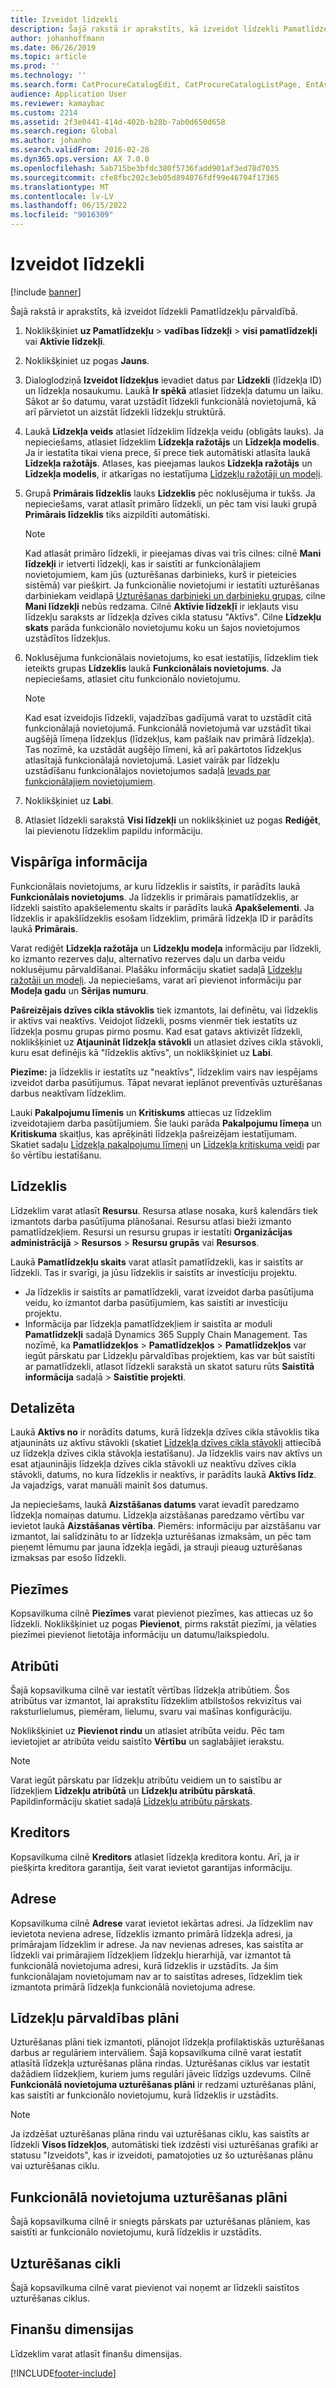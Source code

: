 ```yaml
---
title: Izveidot līdzekli
description: Šajā rakstā ir aprakstīts, kā izveidot līdzekli Pamatlīdzekļu pārvaldībā.
author: johanhoffmann
ms.date: 06/26/2019
ms.topic: article
ms.prod: ''
ms.technology: ''
ms.search.form: CatProcureCatalogEdit, CatProcureCatalogListPage, EntAssetObjectTableCopyStructure, EntAssetObjectTableCreate
audience: Application User
ms.reviewer: kamaybac
ms.custom: 2214
ms.assetid: 2f3e0441-414d-402b-b28b-7ab0d650d658
ms.search.region: Global
ms.author: johanho
ms.search.validFrom: 2016-02-28
ms.dyn365.ops.version: AX 7.0.0
ms.openlocfilehash: 5ab715be3bfdc380f5736fadd901af3ed78d7035
ms.sourcegitcommit: cfe8fbc202c3eb05d894076fdf99e46704f17365
ms.translationtype: MT
ms.contentlocale: lv-LV
ms.lasthandoff: 06/15/2022
ms.locfileid: "9016309"
---
```

# <a name="create-an-asset"></a>Izveidot līdzekli

[!include [banner](../../includes/banner.md)]

 

Šajā rakstā ir aprakstīts, kā izveidot līdzekli Pamatlīdzekļu pārvaldībā.

1. Noklikšķiniet **uz Pamatlīdzekļu** > **vadības līdzekļi** > **visi pamatlīdzekļi** vai **Aktīvie līdzekļi**.
2. Noklikšķiniet uz pogas **Jauns**.
3. Dialoglodziņā **Izveidot līdzekļus** ievadiet datus par **Līdzekli** (līdzekļa ID) un līdzekļa nosaukumu. Laukā **Ir spēkā** atlasiet līdzekļa datumu un laiku. Sākot ar šo datumu, varat uzstādīt līdzekli funkcionālā novietojumā, kā arī pārvietot un aizstāt līdzekli līdzekļu struktūrā.
4. Laukā **Līdzekļa veids** atlasiet līdzeklim līdzekļa veidu (obligāts lauks). Ja nepieciešams, atlasiet līdzeklim **Līdzekļa ražotājs** un **Līdzekļa modelis**. Ja ir iestatīta tikai viena prece, šī prece tiek automātiski atlasīta laukā **Līdzekļa ražotājs**. Atlases, kas pieejamas laukos **Līdzekļa ražotājs** un **Līdzekļa modelis**, ir atkarīgas no iestatījuma [Līdzekļu ražotāji un modeļi](../setup-for-objects/product-and-model.md).
5. Grupā **Primārais līdzeklis** lauks **Līdzeklis** pēc noklusējuma ir tukšs. Ja nepieciešams, varat atlasīt primāro līdzekli, un pēc tam visi lauki grupā **Primārais līdzeklis** tiks aizpildīti automātiski.
    >[!NOTE]  
    >Kad atlasāt primāro līdzekli, ir pieejamas divas vai trīs cilnes: cilnē **Mani līdzekļi** ir ietverti līdzekļi, kas ir saistīti ar funkcionālajiem novietojumiem, kam jūs (uzturēšanas darbinieks, kurš ir pieteicies sistēmā) var piešķirt. Ja funkcionālie novietojumi ir iestatīti uzturēšanas darbiniekam veidlapā [Uzturēšanas darbinieki un darbinieku grupas](../setup-for-objects/workers-and-worker-groups.md), cilne **Mani līdzekļi** nebūs redzama. Cilnē **Aktīvie līdzekļī** ir iekļauts visu līdzekļu saraksts ar līdzekļa dzīves cikla statusu "Aktīvs". Cilne **Līdzekļu skats** parāda funkcionālo novietojumu koku un šajos novietojumos uzstādītos līdzekļus.

6. Noklusējuma funkcionālais novietojums, ko esat iestatījis, līdzeklim tiek ieteikts grupas **Līdzeklis** laukā **Funkcionālais novietojums**. Ja nepieciešams, atlasiet citu funkcionālo novietojumu.

    >[!NOTE]
    >Kad esat izveidojis līdzekli, vajadzības gadījumā varat to uzstādīt citā funkcionālajā novietojumā. Funkcionālā novietojumā var uzstādīt tikai augšējā līmeņa līdzekļus (līdzekļus, kam pašlaik nav primārā līdzekļa). Tas nozīmē, ka uzstādāt augšējo līmeni, kā arī pakārtotos līdzekļus atlasītajā funkcionālajā novietojumā. Lasiet vairāk par līdzekļu uzstādīšanu funkcionālajos novietojumos sadaļā [Ievads par funkcionālajiem novietojumiem](../functional-locations/introduction-to-functional-locations.md).

7. Noklikšķiniet uz **Labi**.
8. Atlasiet līdzekli sarakstā **Visi līdzekļi** un noklikšķiniet uz pogas **Rediģēt**, lai pievienotu līdzeklim papildu informāciju.

## <a name="general-information"></a>Vispārīga informācija

Funkcionālais novietojums, ar kuru līdzeklis ir saistīts, ir parādīts laukā **Funkcionālais novietojums**. Ja līdzeklis ir primārais pamatlīdzeklis, ar līdzekli saistīto apakšelementu skaits ir parādīts laukā **Apakšelementi**. Ja līdzeklis ir apakšlīdzeklis esošam līdzeklim, primārā līdzekļa ID ir parādīts laukā **Primārais**.

Varat rediģēt **Līdzekļa ražotāja** un **Līdzekļu modeļa** informāciju par līdzekli, ko izmanto rezerves daļu, alternatīvo rezerves daļu un darba veidu noklusējumu pārvaldīšanai. Plašāku informāciju skatiet sadaļā [Līdzekļu ražotāji un modeļi](../setup-for-objects/product-and-model.md). Ja nepieciešams, varat arī pievienot informāciju par **Modeļa gadu** un **Sērijas numuru**.

**Pašreizējais dzīves cikla stāvoklis** tiek izmantots, lai definētu, vai līdzeklis ir aktīvs vai neaktīvs. Veidojot līdzekli, posms vienmēr tiek iestatīts uz līdzekļa posmu grupas pirmo posmu. Kad esat gatavs aktivizēt līdzekli, noklikšķiniet uz **Atjaunināt līdzekļa stāvokli** un atlasiet dzīves cikla stāvokli, kuru esat definējis kā "līdzeklis aktīvs", un noklikšķiniet uz **Labi**.

**Piezīme:** ja līdzeklis ir iestatīts uz "neaktīvs", līdzeklim vairs nav iespējams izveidot darba pasūtījumus. Tāpat nevarat ieplānot preventīvās uzturēšanas darbus neaktīvam līdzeklim.

Lauki **Pakalpojumu līmenis** un **Kritiskums** attiecas uz līdzeklim izveidotajiem darba pasūtījumiem. Šie lauki parāda **Pakalpojumu līmeņa** un **Kritiskuma** skaitļus, kas aprēķināti līdzekļa pašreizējam iestatījumam. Skatiet sadaļu [Līdzekļa pakalpojumu līmeņi](../setup-for-objects/object-priorities.md) un [Līdzekļa kritiskuma veidi](../setup-for-objects/object-criticalities.md) par šo vērtību iestatīšanu.

## <a name="asset"></a>Līdzeklis

Līdzeklim varat atlasīt **Resursu**. Resursa atlase nosaka, kurš kalendārs tiek izmantots darba pasūtījuma plānošanai. Resursu atlasi bieži izmanto pamatlīdzekļiem. Resursi un resursu grupas ir iestatīti **Organizācijas administrācijā** > **Resursos** > **Resursu grupās** vai **Resursos**.

Laukā **Pamatlīdzekļu skaits** varat atlasīt pamatlīdzekli, kas ir saistīts ar līdzekli. Tas ir svarīgi, ja jūsu līdzeklis ir saistīts ar investīciju projektu.

- Ja līdzeklis ir saistīts ar pamatlīdzekli, varat izveidot darba pasūtījuma veidu, ko izmantot darba pasūtījumiem, kas saistīti ar investīciju projektu. 
- Informācija par līdzekļa pamatlīdzekļiem ir saistīta ar moduli **Pamatlīdzekļi** sadaļā Dynamics 365 Supply Chain Management. Tas nozīmē, ka **Pamatlīdzekļos** > **Pamatlīdzekļos** > **Pamatlīdzekļos** var iegūt pārskatu par Līdzekļu pārvaldības projektiem, kas var būt saistīti ar pamatlīdzekli, atlasot līdzekli sarakstā un skatot saturu rūts **Saistītā informācija** sadaļā > **Saistītie projekti**.


## <a name="details"></a>Detalizēta

Laukā **Aktīvs no** ir norādīts datums, kurā līdzekļa dzīves cikla stāvoklis tika atjaunināts uz aktīvu stāvokli (skatiet [Līdzekļa dzīves cikla stāvokļi](../setup-for-objects/object-stages.md) attiecībā uz līdzekļa dzīves cikla stāvokļa iestatīšanu). Ja līdzeklis vairs nav aktīvs un esat atjauninājis līdzekļa dzīves cikla stāvokli uz neaktīvu dzīves cikla stāvokli, datums, no kura līdzeklis ir neaktīvs, ir parādīts laukā **Aktīvs līdz**. Ja vajadzīgs, varat manuāli mainīt šos datumus.

Ja nepieciešams, laukā **Aizstāšanas datums** varat ievadīt paredzamo līdzekļa nomaiņas datumu. Līdzekļa aizstāšanas paredzamo vērtību var ievietot laukā **Aizstāšanas vērtība**. Piemērs: informāciju par aizstāšanu var izmantot, lai salīdzinātu to ar līdzekļa uzturēšanas izmaksām, un pēc tam pieņemt lēmumu par jauna īdzekļa iegādi, ja strauji pieaug uzturēšanas izmaksas par esošo līdzekli.

## <a name="notes"></a>Piezīmes

Kopsavilkuma cilnē **Piezīmes** varat pievienot piezīmes, kas attiecas uz šo līdzekli. Noklikšķiniet uz pogas **Pievienot**, pirms rakstāt piezīmi, ja vēlaties piezīmei pievienot lietotāja informāciju un datumu/laikspiedolu.

## <a name="attributes"></a>Atribūti

Šajā kopsavilkuma cilnē var iestatīt vērtības līdzekļa atribūtiem. Šos atribūtus var izmantot, lai aprakstītu līdzeklim atbilstošos rekvizītus vai raksturlielumus, piemēram, lielumu, svaru vai mašīnas konfigurāciju.

Noklikšķiniet uz **Pievienot rindu** un atlasiet atribūta veidu. Pēc tam ievietojiet ar atribūta veidu saistīto **Vērtību** un saglabājiet ierakstu.

>[!NOTE] 
>Varat iegūt pārskatu par līdzekļu atribūtu veidiem un to saistību ar līdzekļiem **Līdzekļu atribūtā** un **Līdzekļu atribūtu pārskatā**. Papildinformāciju skatiet sadaļā [Līdzekļu atribūtu pārskats](../objects/object-specification-overview.md).

## <a name="vendor"></a>Kreditors

Kopsavilkuma cilnē **Kreditors** atlasiet līdzekļa kreditora kontu. Arī, ja ir piešķirta kreditora garantija, šeit varat ievietot garantijas informāciju.

## <a name="address"></a>Adrese

Kopsavilkuma cilnē **Adrese** varat ievietot iekārtas adresi. Ja līdzeklim nav ievietota neviena adrese, līdzeklis izmanto primārā līdzekļa adresi, ja primārajam līdzeklim ir adrese. Ja nav nevienas adreses, kas saistīta ar līdzekli vai primārajiem līdzekļiem līdzekļu hierarhijā, var izmantot tā funkcionālā novietojuma adresi, kurā līdzeklis ir uzstādīts. Ja šim funkcionālajam novietojumam nav ar to saistītas adreses, līdzeklim tiek izmantota primārā līdzekļa funkcionālā novietojuma adrese.

## <a name="asset-management-plans"></a>Līdzekļu pārvaldības plāni

Uzturēšanas plāni tiek izmantoti, plānojot līdzekļa profilaktiskās uzturēšanas darbus ar regulāriem intervāliem. Šajā kopsavilkuma cilnē varat iestatīt atlasītā līdzekļa uzturēšanas plāna rindas. Uzturēšanas ciklus var iestatīt dažādiem līdzekļiem, kuriem jums regulāri jāveic līdzīgs uzdevums. Cilnē **Funkcionālā novietojuma uzturēšanas plāni** ir redzami uzturēšanas plāni, kas saistīti ar funkcionālo novietojumu, kurā līdzeklis ir uzstādīts.

>[!NOTE]
>Ja izdzēšat uzturēšanas plāna rindu vai uzturēšanas ciklu, kas saistīts ar līdzekli **Visos līdzekļos**, automātiski tiek izdzēsti visi uzturēšanas grafiki ar statusu "Izveidots", kas ir izveidoti, pamatojoties uz šo uzturēšanas plānu vai uzturēšanas ciklu.

## <a name="functional-location-maintenance-plans"></a>Funkcionālā novietojuma uzturēšanas plāni

Šajā kopsavilkuma cilnē ir sniegts pārskats par uzturēšanas plāniem, kas saistīti ar funkcionālo novietojumu, kurā līdzeklis ir uzstādīts.

## <a name="maintenance-rounds"></a>Uzturēšanas cikli

Šajā kopsavilkuma cilnē varat pievienot vai noņemt ar līdzekli saistītos uzturēšanas ciklus.

## <a name="financial-dimensions"></a>Finanšu dimensijas

Līdzeklim varat atlasīt finanšu dimensijas.


[!INCLUDE[footer-include](../../../includes/footer-banner.md)]